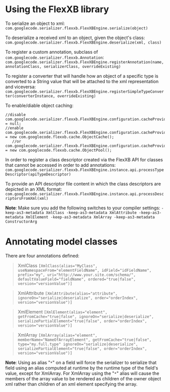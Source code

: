 # Using the FlexXB library #

To serialize an object to xml:<br />
`com.googlecode.serializer.flexxb.FlexXBEngine.serialize(object)`

To deserialize a received xml to an object, given the object's class:<br />
`com.googlecode.serializer.flexxb.FlexXBEngine.deserialize(xml, class)`

To register a custom annotation, subclass of `com.googlecode.serializer.flexxb.Annotation`:<br />
`com.googlecode.serializer.flexxb.FlexXBEngine.registerAnnotation(name, annotationClass, serializerClass, overrideExisting)`

To register a converter that will handle how an object of a specific type is converted to a String value that will be attached to the xml representation and viceversa:<br />
`com.googlecode.serializer.flexxb.FlexXBEngine.registerSimpleTypeConverter(converterInstance, overrideExisting)`

To enable/diable object caching:
```
//disable
com.googlecode.serializer.flexxb.FlexXBEngine.configuration.cacheProvider = null;
//enable
com.googlecode.serializer.flexxb.FlexXBEngine.configuration.cacheProvider = new com.googlecode.flexxb.cache.ObjectCache();
   //or
com.googlecode.serializer.flexxb.FlexXBEngine.configuration.cacheProvider = new com.googlecode.flexxb.cache.ObjectPool();
```

In order to register a class descriptor created via the FlexXB API for classes that cannot be accessed in order to add annotations:
`com.googlecode.serializer.flexxb.FlexXBEngine.instance.api.processTypeDescriptor(apiTypeDescriptor)`

To provide an API descriptor file content in which the class descriptors are depicted in an XML format:<br />
`com.googlecode.serializer.flexxb.FlexXBEngine.instance.api.processDescriptorsFromXml(xml)`

**Note**: Make sure you add the following switches to your compiler settings: `-keep-as3-metadata XmlClass -keep-as3-metadata XmlAttribute -keep-as3-metadata XmlElement -keep-as3-metadata XmlArray -keep-as3-metadata ConstructorArg`

# Annotating model classes #

There are four annotations defined:

> XmlClass `[XmlClass(alias="MyClass", useNamespaceFrom="elementFieldName", idField="idFieldName", prefix="my", uri="http://www.your.site.com/schema/", defaultValueField="fieldName", ordered="true|false", version="versionValue")] `

> XmlAttribute `[XmlAttribute(alias="attribute", ignoreOn="serialize|deserialize", order="orderIndex", version="versionValue")]`

> XmlElement `[XmlElement(alias="element", getFromCache="true|false", ignoreOn="serialize|deserialize", serializePartialElement="true|false", order="orderIndex", version="versionValue")]`

> XmlArray `[XmlArray(alias="element", memberName="NameOfArrayElement", getFromCache="true|false", type="my.full.type" ignoreOn="serialize|deserialize", serializePartialElement="true|false", order="orderIndex", version="versionValue")]`

**Note**: Using as alias "`*`" on a field will force the serializer to serialize that
field using an alias computed at runtime by the runtime type of the field's value, except for XmlArray.
For XmlArray using the "`*`" alias will cause the members of the array value to be rendered as children of the owner object xml rather than children of an xml element specifying the array.
